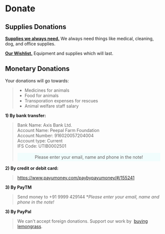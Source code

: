 Donate
=========

<!--
Apart from our regular expenses, we are currently fundraising for -
-------

* Monthly commitment for us to hire a vet
* Cow contraption

-->

Supplies Donations
----------
[**Supplies we always need.**]( ?p=supplies "supplies" ) We always need things like medical, cleaning, dog, and office supplies.

[**Our Wishlist.**]( ?p=wishlist "wishlist" ) Equipment and supplies which will last.


Monetary Donations
----------
Your donations will go towards:

> * Medicines for animals
> * Food for animals
> * Transporation expenses for rescues
> * Animal welfare staff salary

**1) By bank transfer:**

> Bank Name: Axis Bank Ltd.<br/>
> Account Name: Peepal Farm Foundation<br/>
> Account Number: 916020057204004<br/>
> Account type: Current<br/>
> IFS Code: UTIB0002501<br/>
> <div style="background-color:rgba(0, 255, 255, 0.0470588); text-align:center; vertical-align: middle; padding:5px 0;">Please enter your email, name and phone in the note!</div>

**2) By credit or debit card:**

> https://www.payumoney.com/paybypayumoney/#/155241

**3) By PayTM**

> Send money to +91 9999 429144
> **Please enter your email, name and phone in the note!*

**3) By PayPal**

> We can't accept foreign donations. Support our work by  <a href='http://buckdrop.com/poetgk5' class='ej_ejc_ithkbx'>buying lemongrass</a>.
